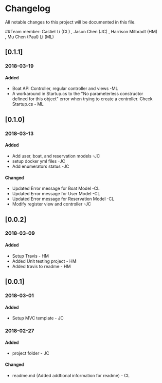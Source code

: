 # Changelog
All notable changes to this project will be documented in this file.

##Team member: Castiel Li (CL) , Jason Chen (JC) , Harrison Milbradt (HM) , Mu Chen (Paul) Li (ML)

## [0.1.1]
### 2018-03-19
#### Added
* Boat API Controller, regular controller and views -ML
* A workaround in Startup.cs to the "No parameterless constructor defined for this object" error when trying to create a controller. Check Startup.cs - ML

## [0.1.0]
### 2018-03-13
#### Added
* Add user, boat, and reservation models -JC
* setup docker yml files -JC
* Add enumerators status -JC

#### Changed
* Updated Error message for Boat Model -CL
* Updated Error message for User Model -CL
* Updated Error message for Reservation Model -CL
* Modify register view and controller -JC

## [0.0.2]
### 2018-03-09
#### Added
* Setup Travis - HM
* Added Unit testing project - HM
* Added travis to readme - HM

## [0.0.1]
### 2018-03-01
#### Added
* Setup MVC template - JC

### 2018-02-27
#### Added
* project folder - JC

#### Changed
* readme.md (Added addtional information for readme) - CL